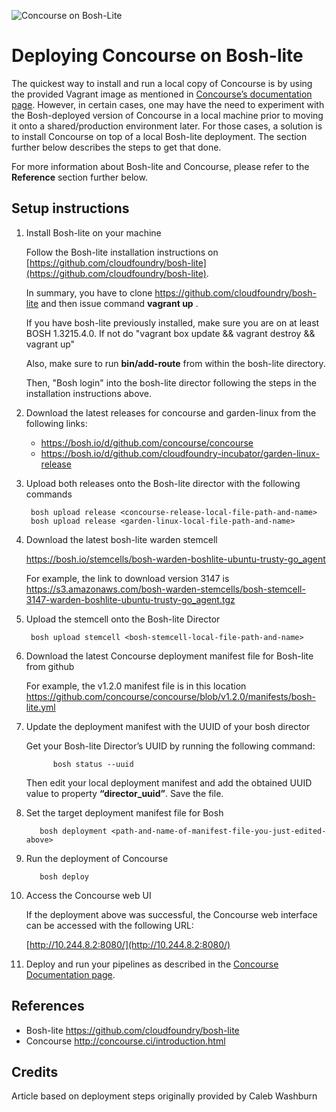 ![Concourse on Bosh-Lite](https://raw.githubusercontent.com/lsilvapvt/concourse-pipeline-samples/master/common/images/concourse-and-bosh-lite.jpg)

# Deploying Concourse on Bosh-lite

The quickest way to install and run a local copy of Concourse is by using the provided Vagrant image as mentioned in [Concourse’s documentation page](http://concourse.ci/vagrant.html). However, in certain cases, one may have the need to experiment with the Bosh-deployed version of Concourse in a local machine prior to moving it onto a shared/production environment later. For those cases, a solution is to install Concourse on top of a local Bosh-lite deployment. The section further below describes the steps to get that done.

For more information about Bosh-lite and Concourse, please refer to the **Reference** section further below.

## Setup instructions

1. Install Bosh-lite on your machine

    Follow the Bosh-lite installation instructions on [https://github.com/cloudfoundry/bosh-lite](https://github.com/cloudfoundry/bosh-lite).

    In summary, you have to clone https://github.com/cloudfoundry/bosh-lite  and then issue command __vagrant up__ .

    If you have bosh-lite previously installed, make sure you are on at least BOSH 1.3215.4.0. If not do "vagrant box update && vagrant destroy && vagrant up"

    Also, make sure to run  **bin/add-route** from within the bosh-lite directory.

    Then, "Bosh login" into the bosh-lite director following the steps in the installation instructions above.

2. Download the latest releases for concourse and garden-linux from the following links:

    - https://bosh.io/d/github.com/concourse/concourse
    - https://bosh.io/d/github.com/cloudfoundry-incubator/garden-linux-release

3. Upload both releases onto the Bosh-lite director with the following commands

        bosh upload release <concourse-release-local-file-path-and-name>
        bosh upload release <garden-linux-local-file-path-and-name>

4. Download the latest bosh-lite warden stemcell

    https://bosh.io/stemcells/bosh-warden-boshlite-ubuntu-trusty-go_agent

    For example, the link to download version 3147 is https://s3.amazonaws.com/bosh-warden-stemcells/bosh-stemcell-3147-warden-boshlite-ubuntu-trusty-go_agent.tgz

5. Upload the stemcell onto the Bosh-lite Director

        bosh upload stemcell <bosh-stemcell-local-file-path-and-name>

6. Download the latest Concourse deployment manifest file for Bosh-lite from github

     For example, the v1.2.0 manifest file is in this location
     https://github.com/concourse/concourse/blob/v1.2.0/manifests/bosh-lite.yml

7. Update the deployment manifest with the UUID of your bosh director

   Get your Bosh-lite Director’s UUID by running the following command:

             bosh status --uuid

   Then edit your local deployment manifest and add the obtained UUID value to property **“director_uuid”**. Save the file.

8. Set the target deployment manifest file for Bosh

          bosh deployment <path-and-name-of-manifest-file-you-just-edited-above>

9. Run the deployment of Concourse

          bosh deploy

10. Access the Concourse web UI

    If the deployment above was successful, the Concourse web interface can be accessed with the following URL:

       [http://10.244.8.2:8080/](http://10.244.8.2:8080/)

11. Deploy and run your pipelines as described in the [Concourse Documentation page](http://concourse.ci/fly-cli.html).


## References
- Bosh-lite https://github.com/cloudfoundry/bosh-lite
- Concourse http://concourse.ci/introduction.html

## Credits
Article based on deployment steps originally provided by Caleb Washburn
